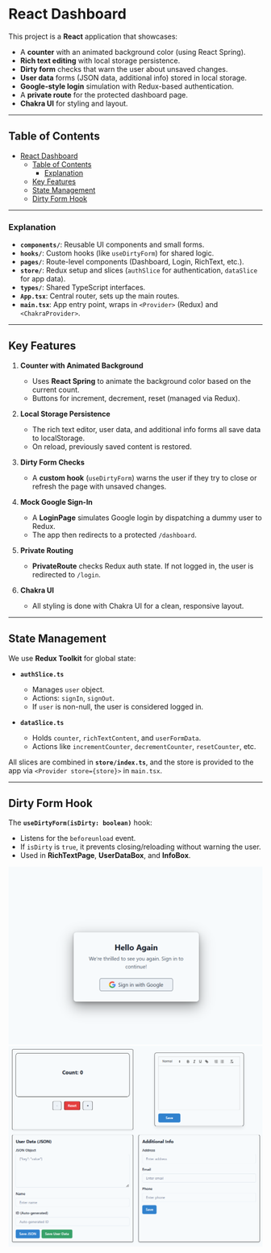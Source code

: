 # React Dashboard

This project is a **React** application that showcases:

- A **counter** with an animated background color (using React Spring).
- **Rich text editing** with local storage persistence.
- **Dirty form** checks that warn the user about unsaved changes.
- **User data** forms (JSON data, additional info) stored in local storage.
- **Google-style login** simulation with Redux-based authentication.
- A **private route** for the protected dashboard page.
- **Chakra UI** for styling and layout.

---

## Table of Contents

- [React Dashboard](#react-dashboard)
  - [Table of Contents](#table-of-contents)
    - [Explanation](#explanation)
  - [Key Features](#key-features)
  - [State Management](#state-management)
  - [Dirty Form Hook](#dirty-form-hook)

---


### Explanation

- **`components/`**: Reusable UI components and small forms.  
- **`hooks/`**: Custom hooks (like `useDirtyForm`) for shared logic.  
- **`pages/`**: Route-level components (Dashboard, Login, RichText, etc.).  
- **`store/`**: Redux setup and slices (`authSlice` for authentication, `dataSlice` for app data).  
- **`types/`**: Shared TypeScript interfaces.  
- **`App.tsx`**: Central router, sets up the main routes.  
- **`main.tsx`**: App entry point, wraps in `<Provider>` (Redux) and `<ChakraProvider>`.

---

## Key Features

1. **Counter with Animated Background**  
   - Uses **React Spring** to animate the background color based on the current count.  
   - Buttons for increment, decrement, reset (managed via Redux).

2. **Local Storage Persistence**  
   - The rich text editor, user data, and additional info forms all save data to localStorage.  
   - On reload, previously saved content is restored.

3. **Dirty Form Checks**  
   - A **custom hook** (`useDirtyForm`) warns the user if they try to close or refresh the page with unsaved changes.

4. **Mock Google Sign-In**  
   - A **LoginPage** simulates Google login by dispatching a dummy user to Redux.  
   - The app then redirects to a protected `/dashboard`.

5. **Private Routing**  
   - **PrivateRoute** checks Redux auth state. If not logged in, the user is redirected to `/login`.

6. **Chakra UI**  
   - All styling is done with Chakra UI for a clean, responsive layout.

---

## State Management

We use **Redux Toolkit** for global state:

- **`authSlice.ts`**  
  - Manages `user` object.  
  - Actions: `signIn`, `signOut`.  
  - If `user` is non-null, the user is considered logged in.

- **`dataSlice.ts`**  
  - Holds `counter`, `richTextContent`, and `userFormData`.  
  - Actions like `incrementCounter`, `decrementCounter`, `resetCounter`, etc.

All slices are combined in **`store/index.ts`**, and the store is provided to the app via `<Provider store={store}>` in `main.tsx`.

---

## Dirty Form Hook

The **`useDirtyForm(isDirty: boolean)`** hook:

- Listens for the `beforeunload` event.  
- If `isDirty` is `true`, it prevents closing/reloading without warning the user.  
- Used in **RichTextPage**, **UserDataBox**, and **InfoBox**.
  
![alt text](./docs/image-1.png)
![alt text](./docs/image.png)